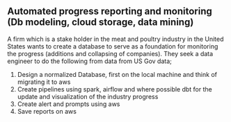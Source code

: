 ## Automated progress reporting and monitoring (Db modeling, cloud storage, data mining)

<p>A firm which is a stake holder in the meat and poultry industry in the United States wants to create a database to serve as a foundation for monitoring the progress (additions and collapsing of companies). They seek a data engineer to do the following from data from US Gov data;
    <ol>
        <li>Design a normalized Database, first on the local machine and think of migrating it to aws</li>
        <li>Create pipelines using spark, airflow and where possible dbt for the update and visualization of the industry progress</li>
        <li>Create alert and prompts using aws</li>
        <li>Save reports on aws</li>
    <ol>
</p>
